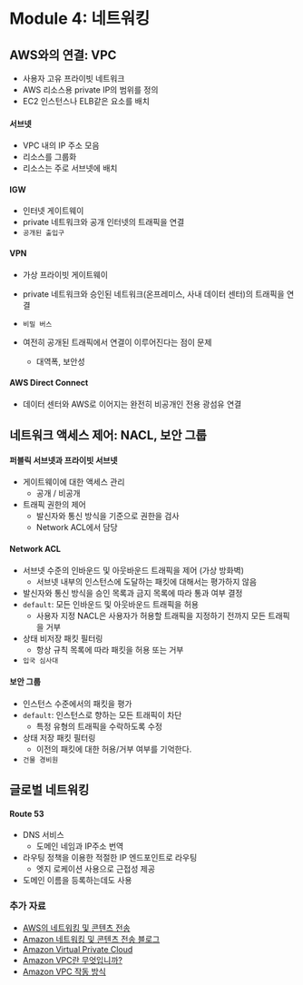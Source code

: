 # Module 4: 네트워킹

## AWS와의 연결: VPC

- 사용자 고유 프라이빗 네트워크
- AWS 리소스용 private IP의 범위를 정의
- EC2 인스턴스나 ELB같은 요소를 배치

#### 서브넷

- VPC 내의 IP 주소 모음
- 리소스를 그룹화
- 리소스는 주로 서브넷에 배치

#### IGW

- 인터넷 게이트웨이
- private 네트워크와 공개 인터넷의 트래픽을 연결
- `공개된 출입구`

#### VPN

- 가상 프라이빗 게이트웨이
- private 네트워크와 승인된 네트워크(온프레미스, 사내 데이터 센터)의 트래픽을 연결
- `비밀 버스`

- 여전히 공개된 트래픽에서 연결이 이루어진다는 점이 문제
  - 대역폭, 보안성

#### AWS Direct Connect

- 데이터 센터와 AWS로 이어지는 완전히 비공개인 전용 광섬유 연결



## 네트워크 액세스 제어: NACL, 보안 그룹

#### 퍼블릭 서브넷과 프라이빗 서브넷

- 게이트웨이에 대한 액세스 관리
  - 공개 / 비공개
- 트래픽 권한의 제어
  - 발신자와 통신 방식을 기준으로 권한을 검사
  - Network ACL에서 담당



#### Network ACL

- 서브넷 수준의 인바운드 및 아웃바운드 트래픽을 제어 (가상 방화벽)
  - 서브넷 내부의 인스턴스에 도달하는 패킷에 대해서는 평가하지 않음
- 발신자와 통신 방식을 승인 목록과 금지 목록에 따라 통과 여부 결정
- `default`: 모든 인바운드 및 아웃바운드 트래픽을 허용
  - 사용자 지정 NACL은 사용자가 허용할 트래픽을 지정하기 전까지 모든 트래픽을 거부
- 상태 비저장 패킷 필터링
  - 항상 규칙 목록에 따라 패킷을 허용 또는 거부
- `입국 심사대`



#### 보안 그룹

- 인스턴스 수준에서의 패킷을 평가
- `default`: 인스턴스로 향하는 모든 트래픽이 차단
  - 특정 유형의 트래픽을 수락하도록 수정
- 상태 저장 패킷 필터링
  - 이전의 패킷에 대한 허용/거부 여부를 기억한다.
- `건물 경비원`



## 글로벌 네트워킹

#### Route 53

- DNS 서비스
  - 도메인 네임과 IP주소 번역
- 라우팅 정책을 이용한 적절한 IP 엔드포인트로 라우팅
  - 엣지 로케이션 사용으로 근접성 제공
- 도메인 이름을 등록하는데도 사용





### 추가 자료

- [AWS의 네트워킹 및 콘텐츠 전송](https://aws.amazon.com/products/networking)
- [Amazon 네트워킹 및 콘텐츠 전송 블로그](https://aws.amazon.com/blogs/networking-and-content-delivery/)
- [Amazon Virtual Private Cloud](https://aws.amazon.com/vpc)
- [Amazon VPC란 무엇입니까?](https://docs.aws.amazon.com/vpc/latest/userguide/what-is-amazon-vpc.html)
- [Amazon VPC 작동 방식](https://docs.aws.amazon.com/vpc/latest/userguide/how-it-works.html)



#### 
